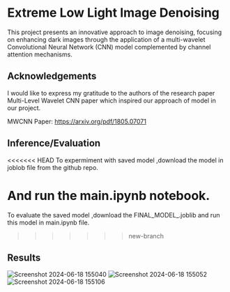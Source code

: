 
# Extreme Low Light Image Denoising

This project presents an innovative approach to image denoising, focusing on enhancing dark images through the application of a multi-wavelet Convolutional Neural Network (CNN) model complemented by channel attention mechanisms.



## Acknowledgements
I would like to express my gratitude to the authors of the research paper Multi-Level Wavelet CNN paper which inspired our approach of model in our project.

MWCNN Paper: https://arxiv.org/pdf/1805.07071



## Inference/Evaluation
<<<<<<< HEAD
To expermiment with saved model ,download the model in joblob file from the github repo.

And run the main.ipynb notebook.
=======
To evaluate the saved model ,download the FINAL_MODEL_.joblib and run this model in main.ipynb file.
>>>>>>> new-branch
## Results
![Screenshot 2024-06-18 155040](https://github.com/deepakn08/Low-Light-Image-Denoising/assets/145531878/9045982c-dcf5-40fc-9494-6347ad21a034)
![Screenshot 2024-06-18 155052](https://github.com/deepakn08/Low-Light-Image-Denoising/assets/145531878/d653e8db-5388-49be-9b5a-d439b0cf2211)
![Screenshot 2024-06-18 155106](https://github.com/deepakn08/Low-Light-Image-Denoising/assets/145531878/2c6c1ce5-3956-45db-b34b-d0161e21b48c)
